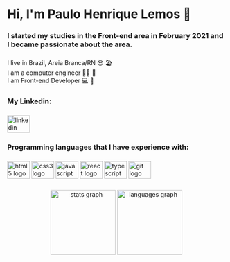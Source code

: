 <h1 align="left">Hi, I'm Paulo Henrique Lemos 👋</h1>

###

<h3 align="left">I started my studies in the Front-end area in February 2021 and I became passionate about the area.</h3>

###

<p align="left">I live in Brazil, Areia Branca/RN 😎 🏖️<br>I am a computer engineer 👨‍🎓 📘<br>I am Front-end Developer 💻 🚀</p>

###

<h3 align="left">My Linkedin:</h3>

###

<div align="left">
  <a href="https://www.linkedin.com/in/devphlemos" target="_blank">
    <img src="https://raw.githubusercontent.com/maurodesouza/profile-readme-generator/master/src/assets/icons/social/linkedin/default.svg" width="52" height="40" alt="linkedin logo"  />
  </a>
</div>

###

<h3 align="left">Programming languages that I have experience with:</h3>

###

<div align="left">
  <img src="https://cdn.jsdelivr.net/gh/devicons/devicon/icons/html5/html5-original.svg" height="40" width="52" alt="html5 logo"  />
  <img src="https://cdn.jsdelivr.net/gh/devicons/devicon/icons/css3/css3-original.svg" height="40" width="52" alt="css3 logo"  />
  <img src="https://cdn.jsdelivr.net/gh/devicons/devicon/icons/javascript/javascript-original.svg" height="40" width="52" alt="javascript logo"  />
  <img src="https://cdn.jsdelivr.net/gh/devicons/devicon/icons/react/react-original.svg" height="40" width="52" alt="react logo"  />
  <img src="https://cdn.jsdelivr.net/gh/devicons/devicon/icons/typescript/typescript-original.svg" height="40" width="52" alt="typescript logo"  />
  <img src="https://cdn.jsdelivr.net/gh/devicons/devicon/icons/git/git-original.svg" height="40" width="52" alt="git logo"  />
</div>

###

<div align="center">
  <img src="https://github-readme-stats.vercel.app/api?hide_title=false&hide_rank=false&show_icons=true&include_all_commits=true&count_private=true&disable_animations=false&theme=dracula&locale=en&hide_border=false&username=paulohenriquelemos" height="150" alt="stats graph"  />
  <img src="https://github-readme-stats.vercel.app/api/top-langs?locale=en&hide_title=false&layout=compact&card_width=320&langs_count=5&theme=dracula&hide_border=false&username=paulohenriquelemos" height="150" alt="languages graph"  />
</div>

<!-- ### -->

<!-- <img href="https://raw.githubusercontent.com/paulohenriquelemos/paulohenriquelemos/blob/output/snake.svg" alt="Snake animation" /> -->

<!-- ### -->
